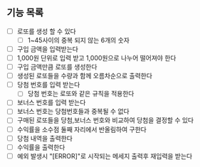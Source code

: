 ## 기능 목록

- [ ] 로또를 생성 할 수 있다
  - [ ] 1~45사이의 중복 되지 않는 6개의 숫자
- [ ] 구입 금액을 입력받는다
- [ ] 1,000원 단위로 입력 받고 1,000원으로 나누어 떨어져야 한다
- [ ] 구입 금액만큼 로또를 생성한다
- [ ] 생성된 로또들을 수량과 함께 오름차순으로 출력한다
- [ ] 당첨 번호를 입력 받는다
  - [ ] 당첨 번호는 로또와 같은 규칙을 적용한다
- [ ] 보너스 번호를 입력 받는다
- [ ] 보너스 번호는 당첨번호들과 중복될 수 없다
- [ ] 구매된 로또들을 당첨,보너스 번호와 비교하여 당첨을 결정할 수 있다
- [ ] 수익률을 소수점 둘째 자리에서 반올림하여 구한다
- [ ] 당첨 내역을 출력한다
- [ ] 수익률을 출력한다
- [ ] 예외 발생시 "[ERROR]"로 시작되는 메세지 출력후 재입력을 받는다
